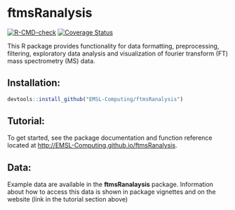# ftmsRanalysis
<!-- badges: start -->
[![R-CMD-check](https://github.com/EMSL-Computing/ftmsRanalysis/actions/workflows/R-CMD-check.yaml/badge.svg)](https://github.com/EMSL-Computing/ftmsRanalysis/actions/workflows/R-CMD-check.yaml)
[![Coverage Status](https://codecov.io/github/EMSL-Computing/ftmsRanalysis/coverage.svg?branch=master)](https://codecov.io/github/EMSL-Computing/ftmsRanalysis?branch=master)
<!-- badges: end -->

This R package provides functionality for data formatting, preprocessing, filtering, exploratory data analysis and visualization of fourier transform (FT) mass spectrometry (MS) data. 

## Installation:

```r
devtools::install_github("EMSL-Computing/ftmsRanalysis")
```

## Tutorial:

To get started, see the package documentation and function reference located at http://EMSL-Computing.github.io/ftmsRanalysis.

## Data:

Example data are available in the __ftmsRanalaysis__ package. Information about how to access this data is shown in package vignettes and on the website (link in the tutorial section above)
 
